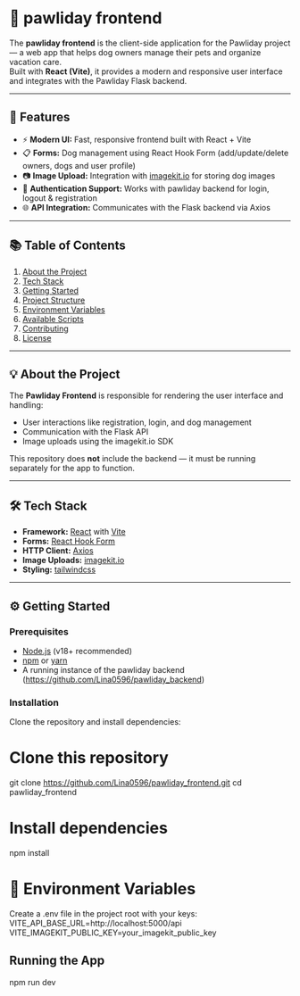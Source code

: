 # 🐾 pawliday frontend

The **pawliday frontend** is the client-side application for the Pawliday project — a web app that helps dog owners manage their pets and organize vacation care.  
Built with **React (Vite)**, it provides a modern and responsive user interface and integrates with the Pawliday Flask backend.

---

## 🚀 Features

- ⚡ **Modern UI:** Fast, responsive frontend built with React + Vite
- 📋 **Forms:** Dog management using React Hook Form (add/update/delete owners, dogs and user profile)
- 📷 **Image Upload:** Integration with [imagekit.io](https://imagekit.io/) for storing dog images
- 🔑 **Authentication Support:** Works with pawliday backend for login, logout & registration
- 🌐 **API Integration:** Communicates with the Flask backend via Axios

---

## 📚 Table of Contents

1. [About the Project](#-about-the-project)
2. [Tech Stack](#-tech-stack)
3. [Getting Started](#-getting-started)
4. [Project Structure](#-project-structure)
5. [Environment Variables](#-environment-variables)
6. [Available Scripts](#-available-scripts)
7. [Contributing](#-contributing)
8. [License](#-license)

---

## 💡 About the Project

The **Pawliday Frontend** is responsible for rendering the user interface and handling:

- User interactions like registration, login, and dog management
- Communication with the Flask API
- Image uploads using the imagekit.io SDK

This repository does **not** include the backend — it must be running separately for the app to function.

---

## 🛠 Tech Stack

- **Framework:** [React](https://reactjs.org/) with [Vite](https://vitejs.dev/)
- **Forms:** [React Hook Form](https://react-hook-form.com/)
- **HTTP Client:** [Axios](https://axios-http.com/)
- **Image Uploads:** [imagekit.io](https://imagekit.io/)
- **Styling:** [tailwindcss](https://tailwindcss.com/)

---

## ⚙ Getting Started

### Prerequisites

- [Node.js](https://nodejs.org/) (v18+ recommended)
- [npm](https://www.npmjs.com/) or [yarn](https://yarnpkg.com/)
- A running instance of the pawliday backend (https://github.com/Lina0596/pawliday_backend)

### Installation

Clone the repository and install dependencies:

# Clone this repository

git clone https://github.com/Lina0596/pawliday_frontend.git
cd pawliday_frontend

# Install dependencies

npm install

# 🔑 Environment Variables

Create a .env file in the project root with your keys:
VITE_API_BASE_URL=http://localhost:5000/api
VITE_IMAGEKIT_PUBLIC_KEY=your_imagekit_public_key

## Running the App

npm run dev
